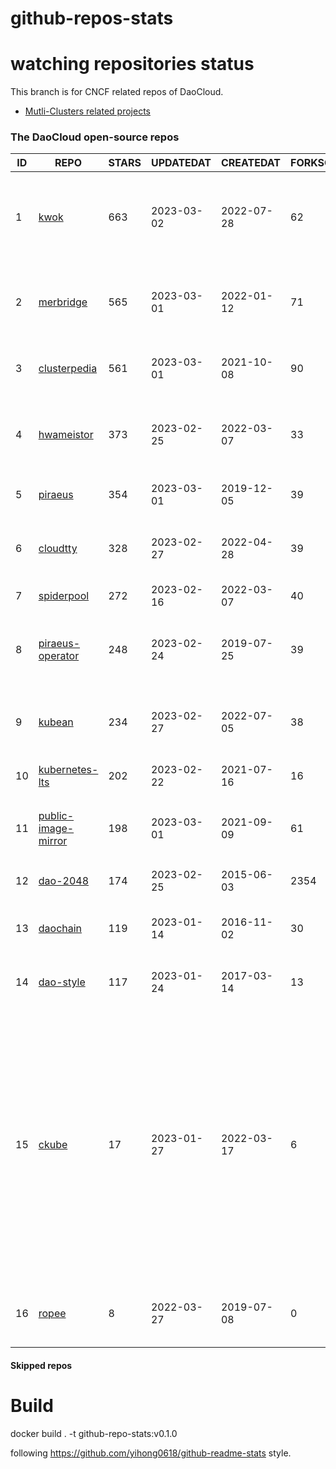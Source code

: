 # github-repos-stats

# watching repositories status

This branch is for CNCF related repos of DaoCloud.
- [Mutli-Clusters related projects](https://github.com/pacoxu/github-repos-stats/tree/multi-clusters)


<!--START_SECTION:github_repos-->
### The DaoCloud open-source repos
| ID |                                   REPO                                   | STARS | UPDATEDAT  | CREATEDAT  | FORKSCOUNT |                                                                                                                     DESCRIPTIONS                                                                                                                     |
|----|--------------------------------------------------------------------------|-------|------------|------------|------------|------------------------------------------------------------------------------------------------------------------------------------------------------------------------------------------------------------------------------------------------------|
|  1 | [kwok](https://github.com/kubernetes-sigs/kwok)                          |   663 | 2023-03-02 | 2022-07-28 |         62 | Kubernetes WithOut Kubelet -  Simulates thousands of Nodes and Clusters.                                                                                                                                                                             |
|  2 | [merbridge](https://github.com/merbridge/merbridge)                      |   565 | 2023-03-01 | 2022-01-12 |         71 | Use eBPF to speed up your Service Mesh like crossing an Einstein-Rosen Bridge.                                                                                                                                                                       |
|  3 | [clusterpedia](https://github.com/clusterpedia-io/clusterpedia)          |   561 | 2023-03-01 | 2021-10-08 |         90 | The Encyclopedia of Kubernetes clusters                                                                                                                                                                                                              |
|  4 | [hwameistor](https://github.com/hwameistor/hwameistor)                   |   373 | 2023-02-25 | 2022-03-07 |         33 | Hwameistor is an HA local storage system for cloud-native stateful workloads.                                                                                                                                                                        |
|  5 | [piraeus](https://github.com/piraeusdatastore/piraeus)                   |   354 | 2023-03-01 | 2019-12-05 |         39 | High Available Datastore for Kubernetes                                                                                                                                                                                                              |
|  6 | [cloudtty](https://github.com/cloudtty/cloudtty)                         |   328 | 2023-02-27 | 2022-04-28 |         39 | A Friendly Kubernetes CloudShell (Web Terminal) !                                                                                                                                                                                                    |
|  7 | [spiderpool](https://github.com/spidernet-io/spiderpool)                 |   272 | 2023-02-16 | 2022-03-07 |         40 | kubernetes ipam                                                                                                                                                                                                                                      |
|  8 | [piraeus-operator](https://github.com/piraeusdatastore/piraeus-operator) |   248 | 2023-02-24 | 2019-07-25 |         39 | The Piraeus Operator manages LINSTOR clusters in Kubernetes.                                                                                                                                                                                         |
|  9 | [kubean](https://github.com/kubean-io/kubean)                            |   234 | 2023-02-27 | 2022-07-05 |         38 |  :seedling: Kubernetes lifecycle management operator based on kubespray.                                                                                                                                                                             |
| 10 | [kubernetes-lts](https://github.com/klts-io/kubernetes-lts)              |   202 | 2023-02-22 | 2021-07-16 |         16 | Kubernetes LTS(long term support)                                                                                                                                                                                                                    |
| 11 | [public-image-mirror](https://github.com/DaoCloud/public-image-mirror)   |   198 | 2023-03-01 | 2021-09-09 |         61 | 很多镜像都在国外。比如 gcr 。国内下载很慢，需要加速。                                                                                                                                                                                                |
| 12 | [dao-2048](https://github.com/DaoCloud/dao-2048)                         |   174 | 2023-02-25 | 2015-06-03 |       2354 | 2048 is a number puzzle game.                                                                                                                                                                                                                        |
| 13 | [daochain](https://github.com/DaoCloud/daochain)                         |   119 | 2023-01-14 | 2016-11-02 |         30 | Docker image verification system based on Ethereum                                                                                                                                                                                                   |
| 14 | [dao-style](https://github.com/DaoCloud/dao-style)                       |   117 | 2023-01-24 | 2017-03-14 |         13 | 🎉 A high quality component library built on Vue.js 2.0                                                                                                                                                                                              |
| 15 | [ckube](https://github.com/DaoCloud/ckube)                               |    17 | 2023-01-27 | 2022-03-17 |          6 | Kubernetes APIServer 高性能代理组件，代理 APIServer 的 List 请求，其它类型的请求会直接反向代理到原生 APIServer。 CKube 还额外支持了分页、搜索和索引等功能。 并且，CKube 100% 兼容原生 kubectl 和 kube client sdk，只需要简单的配置即可实现全局替换。 |
| 16 | [ropee](https://github.com/DaoCloud/ropee)                               |     8 | 2022-03-27 | 2019-07-08 |          0 | A scalable prometheus remote storage adapter for splunk.                                                                                                                                                                                             |



#### Skipped repos
<!--END_SECTION:github_repos-->

# Build

docker build . -t github-repo-stats:v0.1.0

following https://github.com/yihong0618/github-readme-stats style.
